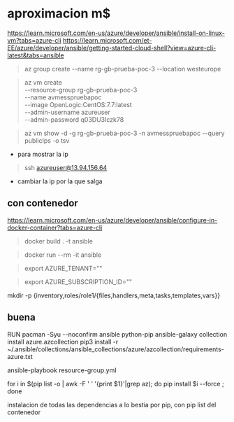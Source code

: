 # aproximacion m$
https://learn.microsoft.com/en-us/azure/developer/ansible/install-on-linux-vm?tabs=azure-cli
https://learn.microsoft.com/et-EE/azure/developer/ansible/getting-started-cloud-shell?view=azure-cli-latest&tabs=ansible


> az group create --name rg-gb-prueba-poc-3 --location westeurope

> az vm create \
--resource-group rg-gb-prueba-poc-3 \
--name avmesspruebapoc \
--image OpenLogic:CentOS:7.7:latest \
--admin-username azureuser \
--admin-password q03DU3Iczk78

> az vm show -d -g rg-gb-prueba-poc-3 -n avmesspruebapoc --query publicIps -o tsv
- para mostrar la ip

> ssh azureuser@13.94.156.64
- cambiar la ip por la que salga

## con contenedor
https://learn.microsoft.com/en-us/azure/developer/ansible/configure-in-docker-container?tabs=azure-cli

> docker build . -t ansible

> docker run --rm -it ansible

> export AZURE_TENANT=""

> export AZURE_SUBSCRIPTION_ID=""





mkdir -p {inventory,roles/role1/{files,handlers,meta,tasks,templates,vars}}


## buena
RUN pacman -Syu --noconfirm ansible python-pip
ansible-galaxy collection install azure.azcollection
pip3 install -r ~/.ansible/collections/ansible_collections/azure/azcollection/requirements-azure.txt

ansible-playbook resource-group.yml

for i in $(pip list -o | awk -F ' ' '{print $1}'|grep az); do pip install $i --force ; done

instalacion de todas las dependencias a lo bestia por pip, con pip list del contenedor

